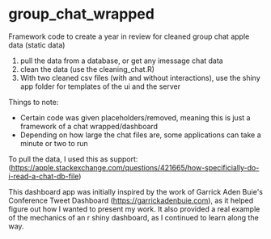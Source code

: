# group_chat_wrapped
Framework code to create a year in review for cleaned group chat apple data (static data)

1. pull the data from a database, or get any imessage chat data
2. clean the data (use the cleaning_chat.R)
3.  With two cleaned csv files (with and without interactions), use the shiny app folder for templates of the ui and the server

Things to note:
- Certain code was given placeholders/removed, meaning this is just a framework of a chat wrapped/dashboard
- Depending on how large the chat files are, some applications can take a minute or two to run

To pull the data, I used this as support: (https://apple.stackexchange.com/questions/421665/how-specificially-do-i-read-a-chat-db-file)


This dashboard app was initially inspired by the work of Garrick Aden Buie's Conference Tweet Dashboard (https://garrickadenbuie.com), as it helped figure out how I wanted to present my work. It also provided a real example of the mechanics of an r shiny dashboard, as I continued to learn along the way. 

